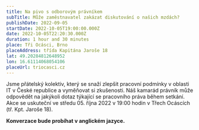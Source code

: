 ```yaml
---
title: Na pivo s odborovým právníkem
subTitle: Může zaměstnavatel zakázat diskutování o našich mzdách?
publishDate: 2022-09-05
startDate: 2022-10-05T19:00:00.000Z
date: 2022-10-05T22:20:30.000Z
duration: 1 hour and 30 minutes
place: Tři Ocásci, Brno
placeAddress: třída Kapitána Jaroše 18
lat: 49.20284812648952
lon: 16.61114068054106
placeUrl: triocasci.cz
---
```

Jsme přátelský kolektiv, který se snaží zlepšit pracovní podmínky v oblasti IT v České republice a vyměňovat si zkušenosti.
Náš kamarád právník může odpovědět na jakýkoli dotaz týkající se pracovního práva během setkání.
Akce se uskuteční ve středu 05. října 2022 v 19:00 hodin v Třech Ocáscích (tř. Kpt. Jaroše 18).

**Konverzace bude probíhat v anglickém jazyce.**
